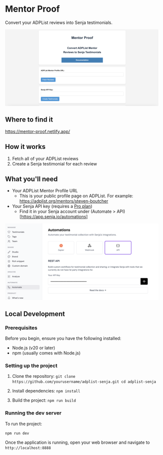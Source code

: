 # Mentor Proof

Convert your ADPList reviews into Senja testimonials.

![App Preview](/public/images/app_preview.png)
## Where to find it

https://mentor-proof.netlify.app/

## How it works

1. Fetch all of your ADPList reviews
2. Create a Senja testimonial for each review

## What you'll need

- Your ADPList Mentor Profile URL
   - This is your public profile page on ADPList. For example: https://adplist.org/mentors/steven-boutcher
- Your Senja API key (requires a [Pro plan](https://senja.io/pricing))
   - Find it in your Senja account under (Automate > API)[https://app.senja.io/automations]

![Senja API Key Location](/public/images/senja_api_key_location.png)

## Local Development

### Prerequisites

Before you begin, ensure you have the following installed:
- Node.js (v20 or later)
- npm (usually comes with Node.js)

### Setting up the project

1. Clone the repository:   ```
   git clone https://github.com/yourusername/adplist-senja.git
   cd adplist-senja   ```

2. Install dependencies:   ```
   npm install   ```

3. Build the project:   ```
   npm run build   ```

### Running the dev server

To run the project:
```
npm run dev
```

Once the application is running, open your web browser and navigate to `http://localhost:8888`

